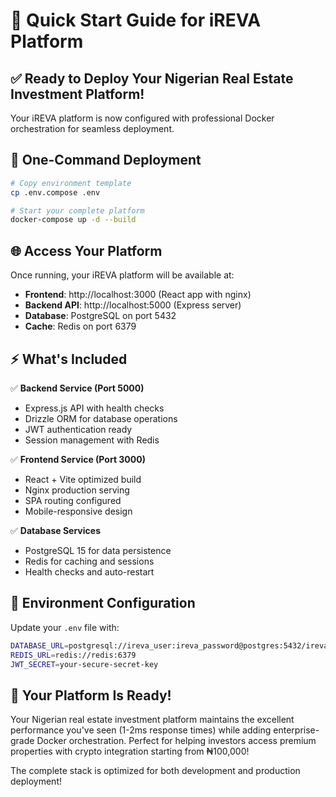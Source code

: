 # 🚀 Quick Start Guide for iREVA Platform

## ✅ **Ready to Deploy Your Nigerian Real Estate Investment Platform!**

Your iREVA platform is now configured with professional Docker orchestration for seamless deployment.

## 🎯 **One-Command Deployment**

```bash
# Copy environment template
cp .env.compose .env

# Start your complete platform
docker-compose up -d --build
```

## 🌐 **Access Your Platform**

Once running, your iREVA platform will be available at:
- **Frontend**: http://localhost:3000 (React app with nginx)
- **Backend API**: http://localhost:5000 (Express server)
- **Database**: PostgreSQL on port 5432
- **Cache**: Redis on port 6379

## ⚡ **What's Included**

✅ **Backend Service (Port 5000)**
- Express.js API with health checks
- Drizzle ORM for database operations
- JWT authentication ready
- Session management with Redis

✅ **Frontend Service (Port 3000)**
- React + Vite optimized build
- Nginx production serving
- SPA routing configured
- Mobile-responsive design

✅ **Database Services**
- PostgreSQL 15 for data persistence
- Redis for caching and sessions
- Health checks and auto-restart

## 🔧 **Environment Configuration**

Update your `.env` file with:
```bash
DATABASE_URL=postgresql://ireva_user:ireva_password@postgres:5432/ireva_db
REDIS_URL=redis://redis:6379
JWT_SECRET=your-secure-secret-key
```

## 🎊 **Your Platform Is Ready!**

Your Nigerian real estate investment platform maintains the excellent performance you've seen (1-2ms response times) while adding enterprise-grade Docker orchestration. Perfect for helping investors access premium properties with crypto integration starting from ₦100,000!

The complete stack is optimized for both development and production deployment!